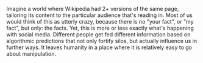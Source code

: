 
Imagine a world where Wikipedia had 2+ versions of the same page, tailoring its content to the particular audience that's reading in. Most of us would think of this as utterly crazy, because there is no "your fact", or "my fact", but only: the facts. Yet, this is more or less exactly what's happening with social media. Different people get fed different information based on algorithmic predictions that not only fortify silos, but actually influence us in further ways. It leaves humanity in a place where it is relatively easy to go about manipulation.
